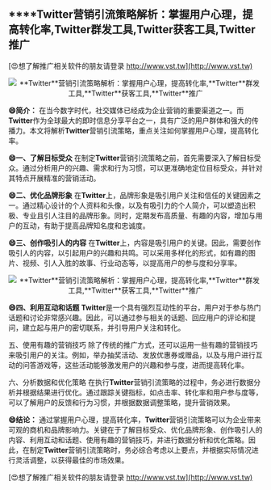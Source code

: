 ## ****Twitter**营销引流策略解析：掌握用户心理，提高转化率,**Twitter**群发工具,**Twitter**获客工具,**Twitter**推广**

[😍想了解推广相关软件的朋友请登录 http://www.vst.tw](http://www.vst.tw)

 <center><img src="https://vst.tw/MP4/tuiguang/png/5.png" alt="**Twitter**营销引流策略解析：掌握用户心理，提高转化率,**Twitter**群发工具,**Twitter**获客工具,**Twitter**推广"></center>

**😄简介：**
在当今数字时代，社交媒体已经成为企业营销的重要渠道之一。而**Twitter**作为全球最大的即时信息分享平台之一，具有广泛的用户群体和强大的传播力。本文将解析**Twitter**营销引流策略，重点关注如何掌握用户心理，提高转化率。

**😄一、了解目标受众**
在制定**Twitter**营销引流策略之前，首先需要深入了解目标受众。通过分析用户的兴趣、需求和行为习惯，可以更准确地定位目标受众，并针对其特点开展精准的营销活动。

**😄二、优化品牌形象**
在**Twitter**上，品牌形象是吸引用户关注和信任的关键因素之一。通过精心设计的个人资料和头像，以及有吸引力的个人简介，可以塑造出积极、专业且引人注目的品牌形象。同时，定期发布高质量、有趣的内容，增加与用户的互动，有助于提高品牌知名度和忠诚度。

**😄三、创作吸引人的内容**
在**Twitter**上，内容是吸引用户的关键。因此，需要创作吸引人的内容，以引起用户的兴趣和共鸣。可以采用多样化的形式，如有趣的图片、视频、引人入胜的故事、行业动态等，以提高用户的参与度和分享率。

 <center><img src="https://vst.tw/MP4/tuiguang/png/6.png" alt="**Twitter**营销引流策略解析：掌握用户心理，提高转化率,**Twitter**群发工具,**Twitter**获客工具,**Twitter**推广"></center>

**😄四、利用互动和话题**
**Twitter**是一个具有强烈互动性的平台，用户对于参与热门话题和讨论非常感兴趣。因此，可以通过参与相关的话题、回应用户的评论和提问，建立起与用户的密切联系，并引导用户关注和转化。

五、使用有趣的营销技巧
除了传统的推广方式，还可以运用一些有趣的营销技巧来吸引用户的关注。例如，举办抽奖活动、发放优惠券或赠品，以及与用户进行互动的问答游戏等，这些活动能够激发用户的兴趣和参与度，进而提高转化率。

六、分析数据和优化策略
在执行**Twitter**营销引流策略的过程中，务必进行数据分析并根据结果进行优化。通过跟踪关键指标，如点击率、转化率和用户参与度等，可以了解用户的反馈和行为习惯，并根据数据调整策略，提升营销效果。

**😄结论：**
通过掌握用户心理，提高转化率，**Twitter**营销引流策略可以为企业带来可观的商机和品牌影响力。关键在于了解目标受众、优化品牌形象、创作吸引人的内容、利用互动和话题、使用有趣的营销技巧，并进行数据分析和优化策略。因此，在制定**Twitter**营销引流策略时，务必综合考虑以上要点，并根据实际情况进行灵活调整，以获得最佳的市场效果。

[😍想了解推广相关软件的朋友请登录 http://www.vst.tw](http://www.vst.tw)



